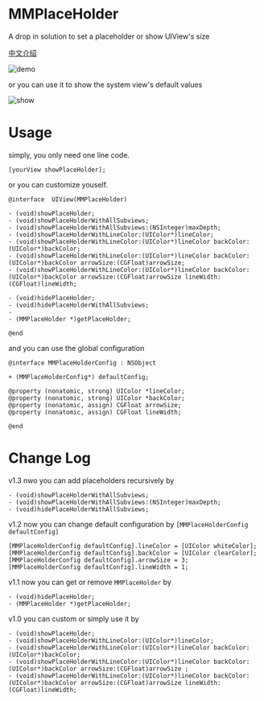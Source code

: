 MMPlaceHolder
=============

A drop in solution to set a placeholder or show UIView's size

[中文介绍](http://adad184.com/2014/08/21/2014-08-21-kai-yuan-xiang-mu-mmplaceholder/)

![demo](https://github.com/adad184/MMPlaceHolder/blob/master/demo.png?raw=true)

or you can use it to show the system view's default values

![show](https://github.com/adad184/MMPlaceHolder/blob/master/show.png?raw=true)

Usage
===============

simply, you only need one line code.
    
    [yourView showPlaceHolder];


or you can customize youself.

	@interface  UIView(MMPlaceHolder)

	- (void)showPlaceHolder;
	- (void)showPlaceHolderWithAllSubviews;
	- (void)showPlaceHolderWithAllSubviews:(NSInteger)maxDepth;
	- (void)showPlaceHolderWithLineColor:(UIColor*)lineColor;
	- (void)showPlaceHolderWithLineColor:(UIColor*)lineColor backColor:(UIColor*)backColor;
	- (void)showPlaceHolderWithLineColor:(UIColor*)lineColor backColor:(UIColor*)backColor arrowSize:(CGFloat)arrowSize;
	- (void)showPlaceHolderWithLineColor:(UIColor*)lineColor backColor:(UIColor*)backColor arrowSize:(CGFloat)arrowSize lineWidth:(CGFloat)lineWidth;

	- (void)hidePlaceHolder;
	- (void)hidePlaceHolderWithAllSubviews;
	- 
	- (MMPlaceHolder *)getPlaceHolder;

	@end
	
	
and you can use the global configuration

	@interface MMPlaceHolderConfig : NSObject

	+ (MMPlaceHolderConfig*) defaultConfig;

	@property (nonatomic, strong) UIColor *lineColor;
	@property (nonatomic, strong) UIColor *backColor;
	@property (nonatomic, assign) CGFloat arrowSize;
	@property (nonatomic, assign) CGFloat lineWidth;

	@end


Change Log
===============

v1.3  nwo you can add placeholders recursively by

    - (void)showPlaceHolderWithAllSubviews;
    - (void)showPlaceHolderWithAllSubviews:(NSInteger)maxDepth;
    - (void)hidePlaceHolderWithAllSubviews;


v1.2  now you can change default configuration by `[MMPlaceHolderConfig defaultConfig]`

    [MMPlaceHolderConfig defaultConfig].lineColor = [UIColor whiteColor];
    [MMPlaceHolderConfig defaultConfig].backColor = [UIColor clearColor];
    [MMPlaceHolderConfig defaultConfig].arrowSize = 3;
    [MMPlaceHolderConfig defaultConfig].lineWidth = 1;


v1.1  now you can get or remove `MMPlaceHolder` by 

    - (void)hidePlaceHolder;
    - (MMPlaceHolder *)getPlaceHolder;

v1.0  you can custom or simply use it by

    - (void)showPlaceHolder;
    - (void)showPlaceHolderWithLineColor:(UIColor*)lineColor;
    - (void)showPlaceHolderWithLineColor:(UIColor*)lineColor backColor:(UIColor*)backColor;
    - (void)showPlaceHolderWithLineColor:(UIColor*)lineColor backColor:(UIColor*)backColor arrowSize:(CGFloat)arrowSize ;
    - (void)showPlaceHolderWithLineColor:(UIColor*)lineColor backColor:(UIColor*)backColor arrowSize:(CGFloat)arrowSize lineWidth:(CGFloat)lineWidth;
